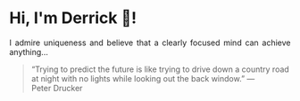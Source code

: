 # Hi, I'm Derrick 👋!
<p align="justify">I admire uniqueness and believe that a clearly focused mind can achieve anything...</p> 
<!-- #quote-start -->
<blockquote>&ldquo;Trying to predict the future is like trying to drive down a country road at night with no lights while looking out the back window.&rdquo; &mdash; <footer>Peter Drucker</footer></blockquote>
<!-- #quote-end -->
